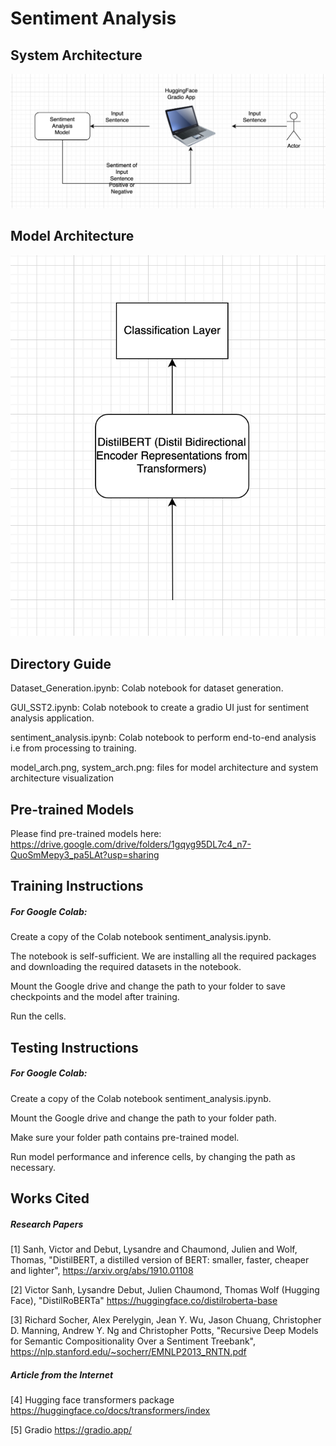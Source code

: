 # Sentiment Analysis

## System Architecture
![High Level System Architecture](system_arch.png)
## Model Architecture
![High Level Model Architecture](model_arch.png)

## Directory Guide
Dataset_Generation.ipynb: Colab notebook for dataset generation.

GUI_SST2.ipynb: Colab notebook to create a gradio UI just for sentiment analysis application.  

sentiment_analysis.ipynb: Colab notebook to perform end-to-end analysis i.e from processing to training.

model_arch.png, system_arch.png: files for model architecture and system architecture visualization

## Pre-trained Models
Please find pre-trained models here: https://drive.google.com/drive/folders/1gqyg95DL7c4_n7-QuoSmMepy3_pa5LAt?usp=sharing

## Training Instructions
##### For Google Colab:

Create a copy of the Colab notebook sentiment_analysis.ipynb.

The notebook is self-sufficient. We are installing all the required packages and downloading the required datasets in the notebook.

Mount the Google drive and change the path to your folder to save checkpoints and the model after training.

Run the cells. 

## Testing Instructions
##### For Google Colab:

Create a copy of the Colab notebook sentiment_analysis.ipynb.

Mount the Google drive and change the path to your folder path.

Make sure your folder path contains pre-trained model.

Run model performance and inference cells, by changing the path as necessary.

## Works Cited
##### Research Papers
[1] Sanh, Victor and Debut, Lysandre and Chaumond, Julien and Wolf, Thomas, "DistilBERT, a distilled version of BERT: smaller, faster, cheaper and lighter", https://arxiv.org/abs/1910.01108 

[2] Victor Sanh, Lysandre Debut, Julien Chaumond, Thomas Wolf (Hugging Face), "DistilRoBERTa" https://huggingface.co/distilroberta-base

[3] Richard Socher, Alex Perelygin, Jean Y. Wu, Jason Chuang, Christopher D. Manning, Andrew Y. Ng and Christopher Potts, "Recursive Deep Models for Semantic Compositionality
Over a Sentiment Treebank", https://nlp.stanford.edu/~socherr/EMNLP2013_RNTN.pdf


##### Article from the Internet
[4] Hugging face transformers package https://huggingface.co/docs/transformers/index

[5] Gradio https://gradio.app/
